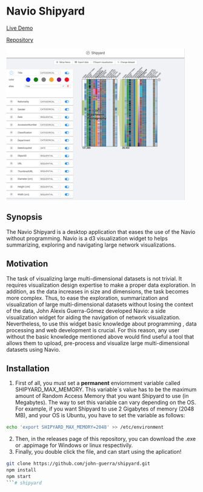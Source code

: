 # Navio Shipyard

[Live Demo](https://john-guerra.github.io/shipyard/build/)

[Repository](https://github.com/john-guerra/shipyard)

<img src="demo.png" alt="Navio Shipyard" height="400">

## Synopsis
The Navio Shipyard is a desktop application that eases the use of the Navio without programming. Navio is a d3 visualization widget to helps summarizing, exploring and navigating large network visualizations.

## Motivation
The task of visualizing large multi-dimensional datasets is not trivial. It requires visualization design expertise to make a proper data exploration. In addition, as the data increases in size and dimensions, the task becomes more complex. Thus, to ease the exploration, summarization and visualization of large multi-dimensional datasets without losing the context of the data, John Alexis Guerra-Gómez developed Navio: a side visualization widget for aiding the navigation of network visualization. Nevertheless, to use this widget basic knowledge about programming , data processing and web development is crucial. For this reason, any user without the basic knowledge mentioned above would find useful a tool that allows them to upload, pre-process and visualize large multi-dimensional datasets using Navio.

## Installation

1. First of all, you must set a **permanent** enviornment variable called SHIPYARD_MAX_MEMORY. This variable´s value has to be the maximum amount of Random Access Memory that you want Shipyard to use (in Megabytes). The way to set this variable can vary depending on the OS. For example, if you want Shipyard to use 2 Gigabytes of memory (2048 MB), and your OS is Ubuntu, you have to set the variable as follows:
```sh
echo 'export SHIPYARD_MAX_MEMORY=2048' >> /etc/environment
```
2. Then, in the releases page of this repository, you can download the .exe or .appimage for Windows or linux respectivily. 
3. Finally, you double click the file, and can start using the aplication!
```sh
git clone https://github.com/john-guerra/shipyard.git
npm install
npm start
```# shipyard
